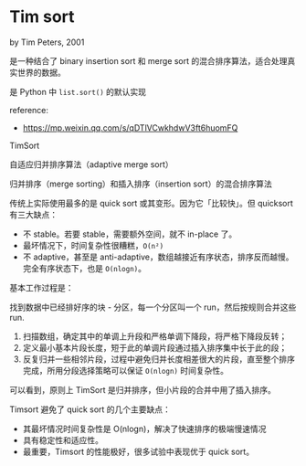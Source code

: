 # Tim sort

by Tim Peters, 2001

是一种结合了 binary insertion sort 和 merge sort 的混合排序算法，适合处理真实世界的数据。

是 Python 中 `list.sort()` 的默认实现

reference:
- https://mp.weixin.qq.com/s/qDTlVCwkhdwV3ft6huomFQ


TimSort

自适应归并排序算法（adaptive merge sort）

归并排序（merge sorting）和插入排序（insertion sort）的混合排序算法

传统上实际使用最多的是 quick sort 或其变形。因为它「比较快」。但 quicksort 有三大缺点：
- 不 stable。若要 stable，需要额外空间，就不 in-place 了。
- 最坏情况下，时间复杂性很糟糕，`O(n²)`
- 不 adaptive，甚至是 anti-adaptive，数组越接近有序状态，排序反而越慢。完全有序状态下，也是 `O(nlogn)`。

基本工作过程是：

找到数据中已经排好序的块 - 分区，每一个分区叫一个 run，然后按规则合并这些 run.
1. 扫描数组，确定其中的单调上升段和严格单调下降段，将严格下降段反转；
2. 定义最小基本片段长度，短于此的单调片段通过插入排序集中长于此的段；
3. 反复归并一些相邻片段，过程中避免归并长度相差很大的片段，直至整个排序完成，所用分段选择策略可以保证 `O(nlogn)` 时间复杂性。

可以看到，原则上 TimSort 是归并排序，但小片段的合并中用了插入排序。

Timsort 避免了 quick sort 的几个主要缺点：
- 其最坏情况时间复杂性是 O(nlogn)，解决了快速排序的极端慢速情况
- 具有稳定性和适应性。
- 最重要，Timsort 的性能极好，很多试验中表现优于 quick sort。

